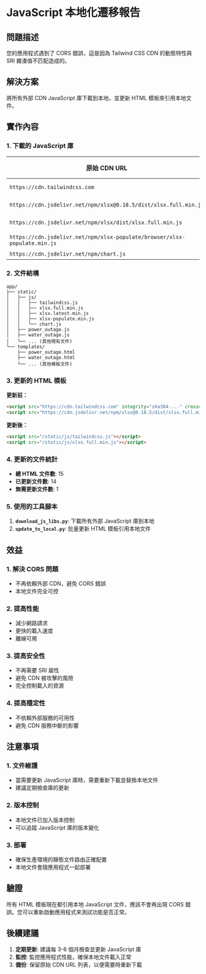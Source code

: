 # JavaScript 本地化遷移報告

## 問題描述
您的應用程式遇到了 CORS 錯誤，這是因為 Tailwind CSS CDN 的動態特性與 SRI 雜湊值不匹配造成的。

## 解決方案
將所有外部 CDN JavaScript 庫下載到本地，並更新 HTML 模板來引用本地文件。

## 實作內容

### 1. 下載的 JavaScript 庫

| 原始 CDN URL | 本地文件名 | 文件大小 | 描述 |
|-------------|-----------|----------|------|
| `https://cdn.tailwindcss.com` | `tailwindcss.js` | 398KB | Tailwind CSS |
| `https://cdn.jsdelivr.net/npm/xlsx@0.18.5/dist/xlsx.full.min.js` | `xlsx.full.min.js` | 861KB | XLSX.js v0.18.5 |
| `https://cdn.jsdelivr.net/npm/xlsx/dist/xlsx.full.min.js` | `xlsx.latest.min.js` | 861KB | XLSX.js (latest) |
| `https://cdn.jsdelivr.net/npm/xlsx-populate/browser/xlsx-populate.min.js` | `xlsx-populate.min.js` | 627KB | XLSX-Populate |
| `https://cdn.jsdelivr.net/npm/chart.js` | `chart.js` | 203KB | Chart.js |

### 2. 文件結構

```
app/
├── static/
│   ├── js/
│   │   ├── tailwindcss.js
│   │   ├── xlsx.full.min.js
│   │   ├── xlsx.latest.min.js
│   │   ├── xlsx-populate.min.js
│   │   └── chart.js
│   ├── power_outage.js
│   ├── water_outage.js
│   └── ... (其他現有文件)
└── templates/
    ├── power_outage.html
    ├── water_outage.html
    └── ... (其他模板文件)
```

### 3. 更新的 HTML 模板

**更新前：**
```html
<script src="https://cdn.tailwindcss.com" integrity="sha384-..." crossorigin="anonymous"></script>
<script src="https://cdn.jsdelivr.net/npm/xlsx@0.18.5/dist/xlsx.full.min.js" integrity="sha384-..." crossorigin="anonymous"></script>
```

**更新後：**
```html
<script src="/static/js/tailwindcss.js"></script>
<script src="/static/js/xlsx.full.min.js"></script>
```

### 4. 更新的文件統計

- **總 HTML 文件數**: 15
- **已更新文件數**: 14
- **無需更新文件數**: 1

### 5. 使用的工具腳本

1. **`download_js_libs.py`**: 下載所有外部 JavaScript 庫到本地
2. **`update_to_local.py`**: 批量更新 HTML 模板引用本地文件

## 效益

### 1. 解決 CORS 問題
- 不再依賴外部 CDN，避免 CORS 錯誤
- 本地文件完全可控

### 2. 提高性能
- 減少網路請求
- 更快的載入速度
- 離線可用

### 3. 提高安全性
- 不再需要 SRI 屬性
- 避免 CDN 被攻擊的風險
- 完全控制載入的資源

### 4. 提高穩定性
- 不依賴外部服務的可用性
- 避免 CDN 服務中斷的影響

## 注意事項

### 1. 文件維護
- 當需要更新 JavaScript 庫時，需要重新下載並替換本地文件
- 建議定期檢查庫的更新

### 2. 版本控制
- 本地文件已加入版本控制
- 可以追蹤 JavaScript 庫的版本變化

### 3. 部署
- 確保生產環境的靜態文件路由正確配置
- 本地文件會隨應用程式一起部署

## 驗證

所有 HTML 模板現在都引用本地 JavaScript 文件，應該不會再出現 CORS 錯誤。您可以重新啟動應用程式來測試功能是否正常。

## 後續建議

1. **定期更新**: 建議每 3-6 個月檢查並更新 JavaScript 庫
2. **監控**: 監控應用程式性能，確保本地文件載入正常
3. **備份**: 保留原始 CDN URL 列表，以便需要時重新下載 
